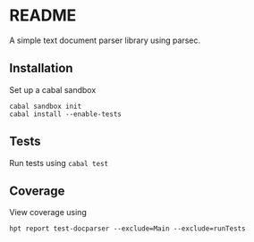 # README

A simple text document parser library using parsec.

## Installation

Set up a cabal sandbox

```
cabal sandbox init
cabal install --enable-tests
```


## Tests

Run tests using ``cabal test``


## Coverage

View coverage using

```
hpt report test-docparser --exclude=Main --exclude=runTests
```
